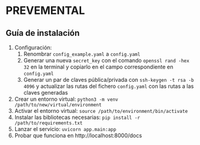 # PREVEMENTAL

## Guía de instalación
1. Configuración:
   1. Renombrar `config_example.yaml` a `config.yaml`
   2. Generar una nueva `secret_key` con el comando `openssl rand -hex 32` en la terminal y copiarlo en el campo correspondiente en `config.yaml`
   3. Generar un par de claves pública/privada con `ssh-keygen -t rsa -b 4096` y actualizar las rutas del fichero `config.yaml` con las rutas a las claves generadas
2. Crear un entorno virtual: `python3 -m venv /path/to/new/virtual/environment`
3. Activar el entorno virtual: `source /path/to/environment/bin/activate`
4. Instalar las bibliotecas necesarias: `pip install -r /path/to/requirements.txt`
5. Lanzar el servicio: `uvicorn app.main:app`
6. Probar que funciona en http://localhost:8000/docs 
